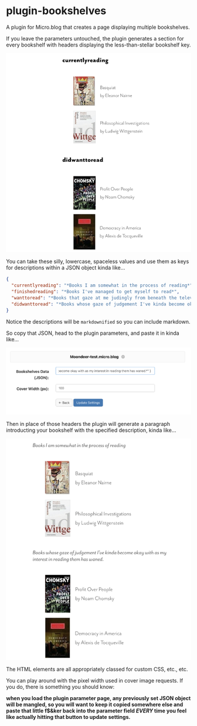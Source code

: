 # plugin-bookshelves
A plugin for Micro.blog that creates a page displaying multiple bookshelves.

If you leave the parameters untouched, the plugin generates a section for every bookshelf with headers displaying the less-than-stellar bookshelf key.

![Bookshelf Key Headers](bookshelf_keys.jpeg)

You can take these silly, lowercase, spaceless values and use them as keys for descriptions within a JSON object kinda like…

```json
{
  "currentlyreading": "*Books I am somewhat in the process of reading*",
  "finishedreading": "*Books I've managed to get myself to read*",
  "wanttoread": "*Books that gaze at me judingly from beneath the television, where they currently live, for having yet to crack their spine (f$&kers).*",
  "didwanttoread": "*Books whose gaze of judgement I've kinda become okay with as my interest in reading them has waned.*"
}
```

Notice the descriptions will be `markdownified` so you can include markdown.
 
So copy that JSON, head to the plugin parameters, and paste it in kinda like…

![Plugin Parameters](plugin_parameters.jpeg)

Then in place of those headers the plugin will generate a paragraph introducting your bookshelf with the specified description, kinda like…

![Bookshelf Descriptions](bookshelf_descriptions.jpeg)

The HTML elements are all appropriately classed for custom CSS, etc., etc.

You can play around with the pixel width used in cover image requests. If you do, there is something you should know:

**when you load the plugin parameter page, any previously set JSON object will be mangled, so you will want to keep it copied somewhere else and paste that little f$&ker back into the parameter field *EVERY* time you feel like actually hitting that button to update settings.**